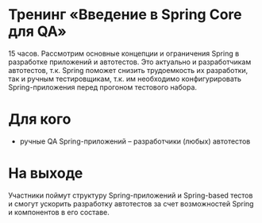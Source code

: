 # Тренинг «Введение в Spring Core для QA»
15 часов.
Рассмотрим основные концепции и ограничения Spring в разработке приложений и автотестов. Это актуально и разработчикам автотестов, т.к. Spring поможет снизить трудоемкость их разработки, так и ручным тестировщикам, т.к. им необходимо конфигурировать Spring-приложения перед прогоном тестового набора.

# Для кого
- ручные QA Spring-приложений
– разработчики (любых) автотестов

# На выходе 
Участники поймут структуру Spring-приложений и Spring-based тестов и смогут ускорить разработку автотестов за счет возможностей Spring и компонентов в его составе.
